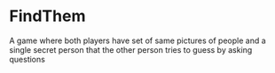 FindThem
========

A game where both players have set of same pictures of people and a single secret person that the other person tries to guess by asking questions

